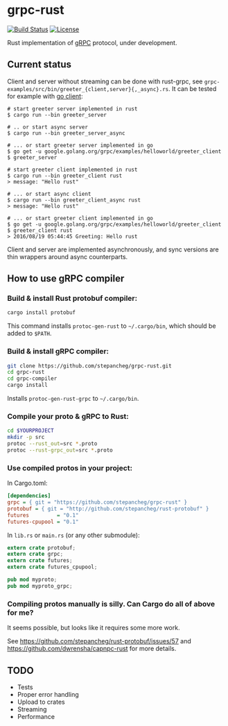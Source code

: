 grpc-rust
=========

<!-- https://travis-ci.org/stepancheg/rust-protobuf.png -->
[![Build Status](https://img.shields.io/travis/stepancheg/grpc-rust.svg)](https://travis-ci.org/stepancheg/grpc-rust)
[![License](https://img.shields.io/crates/l/grpc.svg)](https://github.com/stepancheg/grpc-rust/blob/master/LICENSE.txt)

Rust implementation of [gRPC](http://www.grpc.io/) protocol, under development.

## Current status

Client and server without streaming can be done with rust-grpc,
see `grpc-examples/src/bin/greeter_{client,server}{,_async}.rs`. It can be tested
for example with [go client](https://github.com/grpc/grpc-go/tree/master/examples/helloworld):

```
# start greeter server implemented in rust
$ cargo run --bin greeter_server

# .. or start async server
$ cargo run --bin greeter_server_async

# ... or start greeter server implemented in go
$ go get -u google.golang.org/grpc/examples/helloworld/greeter_client
$ greeter_server

# start greeter client implemented in rust
$ cargo run --bin greeter_client rust
> message: "Hello rust"

# ... or start async client
$ cargo run --bin greeter_client_async rust
> message: "Hello rust"

# ... or start greeter client implemented in go
$ go get -u google.golang.org/grpc/examples/helloworld/greeter_client
$ greeter_client rust
> 2016/08/19 05:44:45 Greeting: Hello rust
```

Client and server are implemented asynchronously, and sync versions are thin wrappers around async counterparts.

## How to use gRPC compiler

### Build & install Rust protobuf compiler:

```bash
cargo install protobuf
```

This command installs `protoc-gen-rust` to `~/.cargo/bin`, which
should be added to `$PATH`.

### Build & install gRPC compiler:

```bash
git clone https://github.com/stepancheg/grpc-rust.git
cd grpc-rust
cd grpc-compiler
cargo install
```

Installs `protoc-gen-rust-grpc` to `~/.cargo/bin`.

### Compile your proto & gRPC to Rust:

```bash
cd $YOURPROJECT
mkdir -p src
protoc --rust_out=src *.proto
protoc --rust-grpc_out=src *.proto
```

### Use compiled protos in your project:

In Cargo.toml:

```ini
[dependencies]
grpc = { git = "https://github.com/stepancheg/grpc-rust" }
protobuf = { git = "http://github.com/stepancheg/rust-protobuf" }
futures         = "0.1"
futures-cpupool = "0.1"
```

In `lib.rs` or `main.rs` (or any other submodule):

```rust
extern crate protobuf;
extern crate grpc;
extern crate futures;
extern crate futures_cpupool;

pub mod myproto;
pub mod myproto_grpc;
```

### Compiling protos manually is silly. Can Cargo do all of above for me?

It seems possible, but looks like it requires some more work.

See https://github.com/stepancheg/rust-protobuf/issues/57 and
https://github.com/dwrensha/capnpc-rust for more details.

## TODO

* Tests
* Proper error handling
* Upload to crates
* Streaming
* Performance
